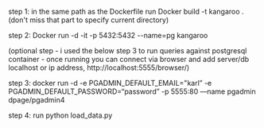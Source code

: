 step 1: in the same path as the Dockerfile run Docker build -t kangaroo . (don't miss that part to specify current directory)

step 2: Docker run -d -it -p 5432:5432  --name=pg  kangaroo

(optional step - i used the below step 3 to run queries against postgresql container - once running you can connect via browser and add server/db localhost or ip address, http://localhost:5555/browser/)

step 3: docker run -d -e PGADMIN_DEFAULT_EMAIL="karl” -e PGADMIN_DEFAULT_PASSWORD=“password” -p 5555:80 —name pgadmin dpage/pgadmin4

step 4: run python load_data.py
